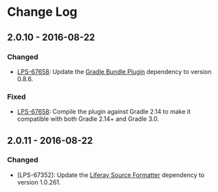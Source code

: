 # Change Log

## 2.0.10 - 2016-08-22

### Changed
- [LPS-67658]: Update the [Gradle Bundle Plugin] dependency to version 0.8.6.

### Fixed
- [LPS-67658]: Compile the plugin against Gradle 2.14 to make it compatible with
both Gradle 2.14+ and Gradle 3.0.

## 2.0.11 - 2016-08-22

### Changed
- [LPS-67352]: Update the [Liferay Source Formatter] dependency to version
1.0.261.

[Gradle Bundle Plugin]: https://github.com/TomDmitriev/gradle-bundle-plugin
[Liferay Source Formatter]: https://github.com/liferay/liferay-portal/tree/master/modules/util/source-formatter
[LPS-67658]: https://issues.liferay.com/browse/LPS-67658